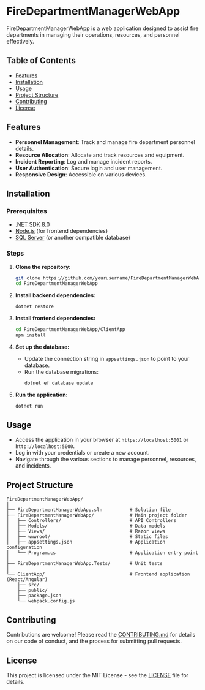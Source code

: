 # FireDepartmentManagerWebApp

FireDepartmentManagerWebApp is a web application designed to assist fire departments in managing their operations, resources, and personnel effectively.

## Table of Contents

- [Features](#features)
- [Installation](#installation)
- [Usage](#usage)
- [Project Structure](#project-structure)
- [Contributing](#contributing)
- [License](#license)

## Features

- **Personnel Management**: Track and manage fire department personnel details.
- **Resource Allocation**: Allocate and track resources and equipment.
- **Incident Reporting**: Log and manage incident reports.
- **User Authentication**: Secure login and user management.
- **Responsive Design**: Accessible on various devices.

## Installation

### Prerequisites

- [.NET SDK 8.0](https://dotnet.microsoft.com/download/dotnet/8.0)
- [Node.js](https://nodejs.org/) (for frontend dependencies)
- [SQL Server](https://www.microsoft.com/en-us/sql-server/sql-server-downloads) (or another compatible database)

### Steps

1. **Clone the repository:**
    ```bash
    git clone https://github.com/yourusername/FireDepartmentManagerWebApp.git
    cd FireDepartmentManagerWebApp
    ```

2. **Install backend dependencies:**
    ```bash
    dotnet restore
    ```

3. **Install frontend dependencies:**
    ```bash
    cd FireDepartmentManagerWebApp/ClientApp
    npm install
    ```

4. **Set up the database:**
    - Update the connection string in `appsettings.json` to point to your database.
    - Run the database migrations:
        ```bash
        dotnet ef database update
        ```

5. **Run the application:**
    ```bash
    dotnet run
    ```

## Usage

- Access the application in your browser at `https://localhost:5001` or `http://localhost:5000`.
- Log in with your credentials or create a new account.
- Navigate through the various sections to manage personnel, resources, and incidents.

## Project Structure

```plaintext
FireDepartmentManagerWebApp/
│
├── FireDepartmentManagerWebApp.sln          # Solution file
├── FireDepartmentManagerWebApp/             # Main project folder
│   ├── Controllers/                         # API Controllers
│   ├── Models/                              # Data models
│   ├── Views/                               # Razor views
│   ├── wwwroot/                             # Static files
│   ├── appsettings.json                     # Application configuration
│   └── Program.cs                           # Application entry point
│
├── FireDepartmentManagerWebApp.Tests/       # Unit tests
│
└── ClientApp/                               # Frontend application (React/Angular)
    ├── src/
    ├── public/
    ├── package.json
    └── webpack.config.js
```

## Contributing

Contributions are welcome! Please read the [CONTRIBUTING.md](contributing.md) for details on our code of conduct, and the process for submitting pull requests.

## License

This project is licensed under the MIT License - see the [LICENSE](LICENSE) file for details.
